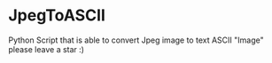 # JpegToASCII
Python Script that is able to convert Jpeg image to text ASCII "Image" please leave a star :)
